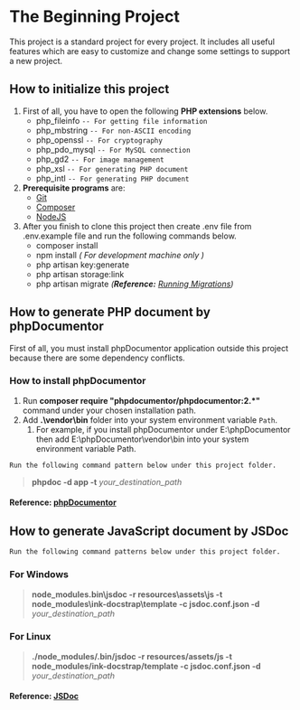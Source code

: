 # The Beginning Project
This project is a standard project for every project. 
It includes all useful features which are easy to customize and change some settings to support a new project.

## How to initialize this project
1. First of all, you have to open the following **PHP extensions** below.
    - php_fileinfo `-- For getting file information`
    - php_mbstring `-- For non-ASCII encoding`
    - php_openssl `-- For cryptography`
    - php_pdo_mysql `-- For MySQL connection`
    - php_gd2 `-- For image management`
    - php_xsl `-- For generating PHP document`
    - php_intl `-- For generating PHP document`
2. **Prerequisite programs** are:
    - [Git](https://www.git-scm.com/download)
    - [Composer](https://getcomposer.org/download/)
    - [NodeJS](https://nodejs.org/en/download/)
3. After you finish to clone this project then create .env file from .env.example file and run the following commands below.
    - composer install
    - npm install *( For development machine only )*
    - php artisan key:generate
    - php artisan storage:link
    - php artisan migrate *(__Reference:__ [Running Migrations](https://laravel.com/docs/5.4/migrations#running-migrations))*

## How to generate PHP document by phpDocumentor
First of all, you must install phpDocumentor application outside this project because there are some dependency conflicts.
### How to install phpDocumentor
1. Run **composer require "phpdocumentor/phpdocumentor:2.\*"** command under your chosen installation path.
1. Add **.\vendor\bin** folder into your system environment variable `Path`.
    1. For example, if you install phpDocumentor under E:\phpDocumentor then add E:\phpDocumentor\vendor\bin into your system environment variable Path.

`Run the following command pattern below under this project folder.`
> **phpdoc -d app -t** *your_destination_path*
#### Reference: [phpDocumentor](https://phpdoc.org/docs/latest/index.html)

## How to generate JavaScript document by JSDoc
`Run the following command patterns below under this project folder.`

### For Windows
> **node_modules\.bin\jsdoc -r resources\assets\js -t node_modules\ink-docstrap\template -c jsdoc.conf.json -d** *your_destination_path*
### For Linux
> **./node_modules/.bin/jsdoc -r resources/assets/js -t node_modules/ink-docstrap/template -c jsdoc.conf.json -d** *your_destination_path*
#### Reference: [JSDoc](http://usejsdoc.org)
